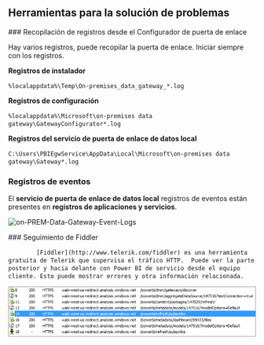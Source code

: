 ## Herramientas para la solución de problemas

<a name="logs" />
### Recopilación de registros desde el Configurador de puerta de enlace

Hay varios registros, puede recopilar la puerta de enlace. Iniciar siempre con los registros.

**Registros de instalador**

    %localappdata%\Temp\On-premises_data_gateway_*.log

**Registros de configuración**

    %localappdata%\Microsoft\on-premises data gateway\GatewayConfigurator*.log

**Registros del servicio de puerta de enlace de datos local**

    C:\Users\PBIEgwService\AppData\Local\Microsoft\on-premises data gateway\Gateway*.log

### Registros de eventos  
El **servicio de puerta de enlace de datos local** registros de eventos están presentes en **registros de aplicaciones y servicios**.

![on-PREM-Data-Gateway-Event-Logs](./media/gateway-onprem-tshoot-tools-include/on-prem-data-gateway-event-logs.png)

<a name="fiddler" />
### Seguimiento de Fiddler  

            [Fiddler](http://www.telerik.com/fiddler) es una herramienta gratuita de Telerik que supervisa el tráfico HTTP.  Puede ver la parte posterior y hacia delante con Power BI de servicio desde el equipo cliente. Esto puede mostrar errores y otra información relacionada.

![](media/gateway-onprem-tshoot-tools-include/fiddler.png)